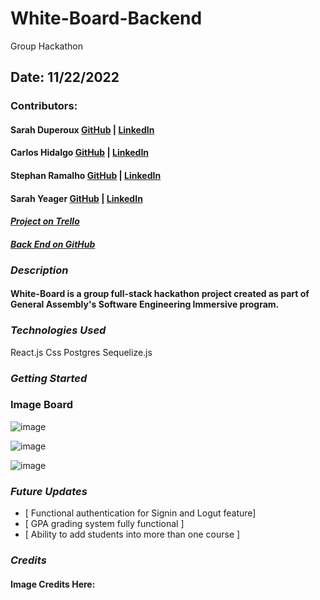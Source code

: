 # White-Board-Backend

Group Hackathon

## Date: 11/22/2022

### Contributors:

#### Sarah Duperoux [GitHub](https://github.com/SarahD03) | [LinkedIn](https://www.linkedin.com/in/sarahduperoux/)

#### Carlos Hidalgo [GitHub](https://github.com/pancholo35) | [LinkedIn](https://www.linkedin.com/in/carlos-hidalgo-linkin/)

#### Stephan Ramalho [GitHub](https://https://github.com/sramalho94) | [LinkedIn](https://www.linkedin.com/in/stephan-ramalho)

#### Sarah Yeager [GitHub](https://github.com/skyeager) | [LinkedIn](https://www.linkedin.com/in/sarahkyeager/)

#### _[Project on Trello](https://trello.com/b/JvaYjJ5e/group-hackathon-interview-prep)_

#### _[Back End on GitHub](https://github.com/sramalho94/White-Board-Backend)_

### **_*Description*_**

#### White-Board is a group full-stack hackathon project created as part of General Assembly's Software Engineering Immersive program.

### **_Technologies Used_**

React.js
Css
Postgres
Sequelize.js

### **_Getting Started_**

### **Image Board**

![image](https://imgur.com/LMR8czI.jpeg)

![image](https://imgur.com/IEajh7w.jpeg)

![image](https://imgur.com/VzGGmwR.jpeg)

### **_Future Updates_**

- [ Functional authentication for Signin and Logut feature]
- [ GPA grading system fully functional ]
- [ Ability to add students into more than one course ]

### **_Credits_**

#### Image Credits Here: []()
